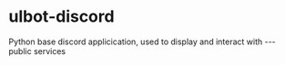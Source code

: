 # ulbot-discord
Python base discord applicication, used to display and interact with --- public services
